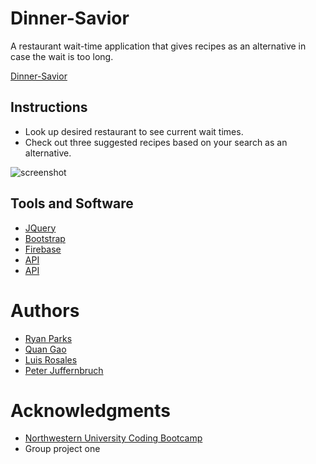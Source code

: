 # Dinner-Savior

A restaurant wait-time application that gives recipes as an alternative in case the wait is too long.

[Dinner-Savior](https://peterjuff.github.io/dinner-savior/)

## Instructions

* Look up desired restaurant to see current wait times.
* Check out three suggested recipes based on your search as an alternative.

![screenshot](assets/images/screenshot.png)

## Tools and Software

* [JQuery](https://jquery.com/)
* [Bootstrap](https://getbootstrap.com/)
* [Firebase](https://firebase.google.com/)
* [API](https://www.zomato.com/chicago)
* [API](https://www.edamam.com/)

# Authors

* [Ryan Parks](https://github.com/rjp11)
* [Quan Gao](https://github.com/QuanGao)
* [Luis Rosales](https://github.com/Guama1239)
* [Peter Juffernbruch](https://github.com/peterjuff)

# Acknowledgments

* [Northwestern University Coding Bootcamp](https://bootcamp.northwestern.edu/coding/)
* Group project one




